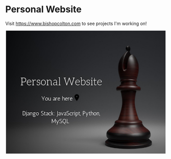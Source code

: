 # Personal Website

Visit https://www.bishopcolton.com to see projects I'm working on!


<p align="center">
<img src="resources/personal.png" width = "500px" />
</p>
